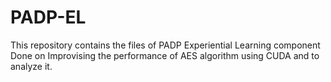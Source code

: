 # PADP-EL
This repository contains the files of PADP Experiential Learning component Done on Improvising the performance of AES algorithm using CUDA and to analyze it.
